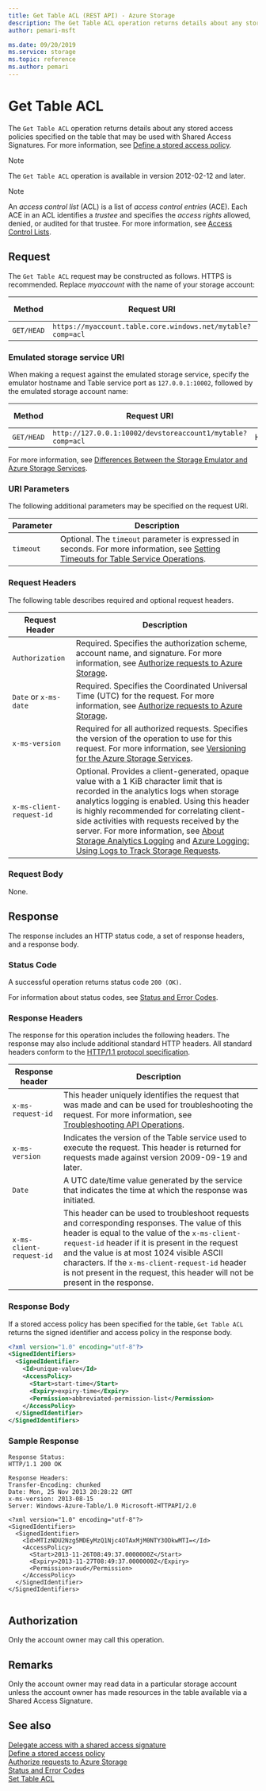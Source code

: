 ```yaml
---
title: Get Table ACL (REST API) - Azure Storage
description: The Get Table ACL operation returns details about any stored access policies specified on the table that may be used with Shared Access Signatures.
author: pemari-msft

ms.date: 09/20/2019
ms.service: storage
ms.topic: reference
ms.author: pemari
---
```


# Get Table ACL

The `Get Table ACL` operation returns details about any stored access policies specified on the table that may be used with Shared Access Signatures. For more information, see [Define a stored access policy](define-stored-access-policy.md).  
  
> [!NOTE]
>  The `Get Table ACL` operation is available in version 2012-02-12 and later.  
  
> [!NOTE]
>  An *access control list* (ACL) is a list of *access control entries* (ACE). Each ACE in an ACL identifies a *trustee* and specifies the *access rights* allowed, denied, or audited for that trustee. For more information, see [Access Control Lists](https://go.microsoft.com/fwlink/?LinkId=294100).  
  
## Request  
 The `Get Table ACL` request may be constructed as follows. HTTPS is recommended. Replace *myaccount* with the name of your storage account:  
  
|Method|Request URI|HTTP Version|  
|------------|-----------------|------------------|  
|`GET/HEAD`|`https://myaccount.table.core.windows.net/mytable?comp=acl`|HTTP/1.1|  
  
### Emulated storage service URI  
 When making a request against the emulated storage service, specify the emulator hostname and Table service port as `127.0.0.1:10002`, followed by the emulated storage account name:  
  
|Method|Request URI|HTTP Version|  
|------------|-----------------|------------------|  
|`GET/HEAD`|`http://127.0.0.1:10002/devstoreaccount1/mytable?comp=acl`|HTTP/1.1|  
  
 For more information, see [Differences Between the Storage Emulator and Azure Storage Services](/azure/storage/storage-use-emulator#differences-between-the-storage-emulator-and-azure-storage).  
  
### URI Parameters  
 The following additional parameters may be specified on the request URI.  
  
|Parameter|Description|  
|---------------|-----------------|  
|`timeout`|Optional. The `timeout` parameter is expressed in seconds. For more information, see [Setting Timeouts for Table Service Operations](Setting-Timeouts-for-Table-Service-Operations.md).|  
  
### Request Headers  
 The following table describes required and optional request headers.  
  
|Request Header|Description|  
|--------------------|-----------------|  
|`Authorization`|Required. Specifies the authorization scheme, account name, and signature. For more information, see [Authorize requests to Azure Storage](authorize-requests-to-azure-storage.md).|  
|`Date` or `x-ms-date`|Required. Specifies the Coordinated Universal Time (UTC) for the request. For more information, see [Authorize requests to Azure Storage](authorize-requests-to-azure-storage.md).|  
|`x-ms-version`|Required for all authorized requests. Specifies the version of the operation to use for this request. For more information, see [Versioning for the Azure Storage Services](Versioning-for-the-Azure-Storage-Services.md).|  
|`x-ms-client-request-id`|Optional. Provides a client-generated, opaque value with a 1 KiB character limit that is recorded in the analytics logs when storage analytics logging is enabled. Using this header is highly recommended for correlating client-side activities with requests received by the server. For more information, see [About Storage Analytics Logging](About-Storage-Analytics-Logging.md) and [Azure Logging: Using Logs to Track Storage Requests](https://blogs.msdn.com/b/windowsazurestorage/archive/2011/08/03/windows-azure-storage-logging-using-logs-to-track-storage-requests.aspx).|  
  
### Request Body  
 None.  
  
## Response  
 The response includes an HTTP status code, a set of response headers, and a response body.  
  
### Status Code  
 A successful operation returns status code `200 (OK)`.  
  
 For information about status codes, see [Status and Error Codes](Status-and-Error-Codes2.md).  
  
### Response Headers  
 The response for this operation includes the following headers. The response may also include additional standard HTTP headers. All standard headers conform to the [HTTP/1.1 protocol specification](https://go.microsoft.com/fwlink/?linkid=150478).  
  
|Response header|Description|  
|---------------------|-----------------|  
|`x-ms-request-id`|This header uniquely identifies the request that was made and can be used for troubleshooting the request. For more information, see [Troubleshooting API Operations](Troubleshooting-API-Operations.md).|  
|`x-ms-version`|Indicates the version of the Table service used to execute the request. This header is returned for requests made against version 2009-09-19 and later.|  
|`Date`|A UTC date/time value generated by the service that indicates the time at which the response was initiated.|  
|`x-ms-client-request-id`|This header can be used to troubleshoot requests and corresponding responses. The value of this header is equal to the value of the `x-ms-client-request-id` header if it is present in the request and the value is at most 1024 visible ASCII characters. If the `x-ms-client-request-id` header is not present in the request, this header will not be present in the response.|  
  
### Response Body  
 If a stored access policy has been specified for the table, `Get Table ACL` returns the signed identifier and access policy in the response body.  
  
```xml  
<?xml version="1.0" encoding="utf-8"?>  
<SignedIdentifiers>  
  <SignedIdentifier>  
    <Id>unique-value</Id>  
    <AccessPolicy>  
      <Start>start-time</Start>  
      <Expiry>expiry-time</Expiry>  
      <Permission>abbreviated-permission-list</Permission>  
    </AccessPolicy>  
  </SignedIdentifier>  
</SignedIdentifiers>  
```  
  
### Sample Response  
  
```  
Response Status:  
HTTP/1.1 200 OK  
  
Response Headers:  
Transfer-Encoding: chunked   
Date: Mon, 25 Nov 2013 20:28:22 GMT  
x-ms-version: 2013-08-15  
Server: Windows-Azure-Table/1.0 Microsoft-HTTPAPI/2.0  
  
<?xml version="1.0" encoding="utf-8"?>  
<SignedIdentifiers>  
  <SignedIdentifier>   
    <Id>MTIzNDU2Nzg5MDEyMzQ1Njc4OTAxMjM0NTY3ODkwMTI=</Id>  
    <AccessPolicy>  
      <Start>2013-11-26T08:49:37.0000000Z</Start>  
      <Expiry>2013-11-27T08:49:37.0000000Z</Expiry>  
      <Permission>raud</Permission>  
    </AccessPolicy>  
  </SignedIdentifier>  
</SignedIdentifiers>  
  
```  
  
## Authorization  
 Only the account owner may call this operation.  
  
## Remarks  
 Only the account owner may read data in a particular storage account unless the account owner has made resources in the table available via a Shared Access Signature.  
  
## See also  
 [Delegate access with a shared access signature](delegate-access-with-shared-access-signature.md)   
 [Define a stored access policy](define-stored-access-policy.md)   
 [Authorize requests to Azure Storage](authorize-requests-to-azure-storage.md)   
 [Status and Error Codes](Status-and-Error-Codes2.md)   
 [Set Table ACL](Set-Table-ACL.md)
